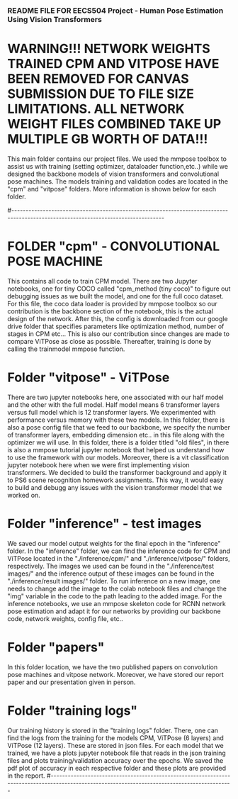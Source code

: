 ### README FILE FOR EECS504 Project -  Human Pose Estimation Using Vision Transformers

# WARNING!!! NETWORK WEIGHTS TRAINED CPM AND VITPOSE HAVE BEEN REMOVED FOR CANVAS SUBMISSION DUE TO FILE SIZE LIMITATIONS. ALL NETWORK WEIGHT FILES COMBINED TAKE UP MULTIPLE GB WORTH OF DATA!!!

This main folder contains our project files. We used the mmpose toolbox to assist us with training (setting optimizer, dataloader function,etc..) while we designed the backbone models of vision transformers and convolutional pose machines. The models training and validation codes are located in the "cpm" and "vitpose" folders. More information is shown below for each folder.

#-----------------------------------------------------------------------------------------------------------------------------------

# FOLDER "cpm" - CONVOLUTIONAL POSE MACHINE
This contains all code to train CPM model. There are two Jupyter notebooks, one for tiny COCO called "cpm_method (tiny coco)" to figure out debugging issues as we built the model, and one for the full coco dataset. For this file, the coco data loader is provided by mmpose toolbox so our contribution is the backbone section of the notebook, this is the actual design of the network. After this, the config is downloaded from our google drive folder that specifies parameters like optimization method, number of stages in CPM etc... This is also our contribution since changes are made to compare ViTPose as close as possible. Thereafter, training is done by calling the trainmodel mmpose function.

# Folder "vitpose" - ViTPose
There are two jupyter notebooks here, one associated with our half model and the other with the full model. Half model means 6 transformer layers versus full model which is 12 transformer layers. We experimented with performance versus memory with these two models. In this folder, there is also a pose config file that we feed to our backbone, we specify the number of transformer layers, embedding dimension etc.. in this file along with the optimizer we will use. In this folder, there is a folder titled "old files", in there is also a mmpose tutorial jupyter notebook that helped us understand how to use the framework with our models. Moreover, there is a vit classification jupyter notebook here when we were first implementing vision transformers. We decided to build the transformer background and apply it to PS6 scene recognition homework assignments. This way, it would easy to build and debugg any issues with the vision transformer model that we worked on. 

# Folder "inference" - test images
We saved our model output weights for the final epoch in the "inference" folder. In the "inference" folder, we can find the inference code for CPM and ViTPose located in the "./inference/cpm/" and "./inference/vitpose/" folders, respectively. The images we used can be found in the  "./inference/test images/" and the inference output of these images can be found in the "./inference/result images/" folder. To run inference on a new image, one needs to change add the image to the colab notebook files and change the "img" variable in the code to the path leading to the added image. For the inference notebooks, we use an mmpose skeleton code for RCNN network pose estimation and adapt it for our networks by providing our backbone code, network weights, config file, etc.. 

# Folder "papers" 
In this folder location, we have the two published papers on convolution pose machines and vitpose network. Moreover, we have stored our report paper and our presentation given in person.

# Folder "training logs"
Our training history is stored in the "training logs" folder. There, one can find the logs from the training for the models CPM, ViTPose (6 layers) and ViTPose (12 layers). These are stored in json files. For each model that we trained, we have a plots jupyter notebook file that reads in the json training files and plots training/validation accuracy over the epochs. We saved the pdf plot of accuracy in each respective folder and these plots are provided in the report.
#----------------------------------------------------------------------------------------------------------------------------------------------